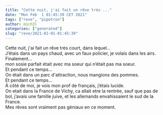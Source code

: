 ```yaml
---
title: "Cette nuit, j'ai fait un rêve très ..."
date: "Mon Feb  1 01:45:39 CET 2021"
tags: ["reve", "pipotron"]
author: m1ch3l
categories: ["generated"]
slug: "reve/2021-02-01-01:45:39"
---
```


Cette nuit, j'ai fait un rêve très court, dans lequel...<br>
J’étais dans un pays chaud, avec un faux policier, je volais dans les airs.<br>
Finalement...<br>
mon sosie parfait était avec ma soeur qui n’était pas ma soeur.<br>
Et pendant ce temps...<br>
On était dans un parc d'attraction, nous mangions des pommes.<br>
Et pendant ce temps...<br>
À côté de moi, je vois mon prof de français, j’étais lucide.<br>
On etait dans la France de Vichy, ca allait etre la rentrée, sauf que pas de bol, j’avais une famille juive, et les allemands envahissaient le sud de la France.<br>
Mes rêves sont vraiment pas géniaux en ce moment.<br>
